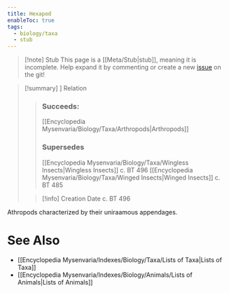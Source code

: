 ```yaml
---
title: Hexapod
enableToc: true
tags:
  - biology/taxa
  - stub
---
```


> [!note] Stub
> This page is a [[Meta/Stub|stub]], meaning it is incomplete. Help expand it by commenting or create a new [issue](https://github.com/RagtimeGal/quartz--encyclopedia-mysenvaria/issues/new/choose) on the git!


> [!summary] [](Meta/Stubs.md)] Relation
> > ### Succeeds:
> > [[Encyclopedia Mysenvaria/Biology/Taxa/Arthropods|Arthropods]]
> > ### Supersedes 
> > [[Encyclopedia Mysenvaria/Biology/Taxa/Wingless Insects|Wingless Insects]] c. BT 496
> > [[Encyclopedia Mysenvaria/Biology/Taxa/Winged Insects|Winged Insects]] c. BT 485
>
> > [!info] Creation Date
> > c. BT 496

Athropods characterized by their uniraamous appendages.

# See Also
- [[Encyclopedia Mysenvaria/Indexes/Biology/Taxa/Lists of Taxa|Lists of Taxa]]
- [[Encyclopedia Mysenvaria/Indexes/Biology/Animals/Lists of Animals|Lists of Animals]]
